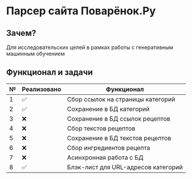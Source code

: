 # Парсер сайта Поварёнок.Ру

## Зачем?

Для исследовательских целей в рамках работы с генеративным машинным обучением

## Функционал и задачи

| №   | Реализовано | Функционал                          |
| --- | ----------- | ----------------------------------- |
| 1   | ✅          | Сбор ссылок на страницы категорий   |
| 2   | ✅          | Сохранение в БД категорий           |
| 3   | ❌          | Сохранение в БД ссылок рецептов     |
| 4   | ❌          | Сбор текстов рецептов               |
| 5   | ❌          | Сохранение в БД текстов рецептов    |
| 6   | ❌          | Сбор ингредиентов рецепта           |
| 7   | ❌          | Асинхронная работа с БД             |
| 8   | ✅          | Блэк-лист для URL-адресов категорий |
